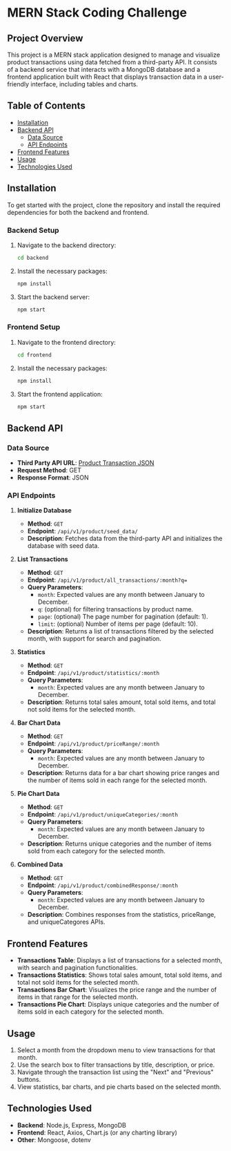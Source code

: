 
# MERN Stack Coding Challenge

## Project Overview

This project is a MERN stack application designed to manage and visualize product transactions using data fetched from a third-party API. It consists of a backend service that interacts with a MongoDB database and a frontend application built with React that displays transaction data in a user-friendly interface, including tables and charts.

## Table of Contents

- [Installation](#installation)
- [Backend API](#backend-api)
  - [Data Source](#data-source)
  - [API Endpoints](#api-endpoints)
- [Frontend Features](#frontend-features)
- [Usage](#usage)
- [Technologies Used](#technologies-used)

## Installation

To get started with the project, clone the repository and install the required dependencies for both the backend and frontend.

### Backend Setup

1. Navigate to the backend directory:
   ```bash
   cd backend
   ```

2. Install the necessary packages:
   ```bash
   npm install
   ```

3. Start the backend server:
   ```bash
   npm start
   ```

### Frontend Setup

1. Navigate to the frontend directory:
   ```bash
   cd frontend
   ```

2. Install the necessary packages:
   ```bash
   npm install
   ```

3. Start the frontend application:
   ```bash
   npm start
   ```

## Backend API

### Data Source

- **Third Party API URL**: [Product Transaction JSON](https://s3.amazonaws.com/roxiler.com/product_transaction.json)
- **Request Method**: GET
- **Response Format**: JSON

### API Endpoints

1. **Initialize Database**
   - **Method**: `GET`
   - **Endpoint**: `/api/v1/product/seed_data/`
   - **Description**: Fetches data from the third-party API and initializes the database with seed data.

2. **List Transactions**
   - **Method**: `GET`
   - **Endpoint**: `/api/v1/product/all_transactions/:month?q=`
   - **Query Parameters**: 
     - `month`: Expected values are any month between January to December.
     -  `q`: (optional) for filtering transactions by product name.
     - `page`: (optional) The page number for pagination (default: 1).
     - `limit`: (optional) Number of items per page (default: 10).
   - **Description**: Returns a list of transactions filtered by the selected month, with support for search and pagination.

3. **Statistics**
   - **Method**: `GET`
   - **Endpoint**: `/api/v1/product/statistics/:month`
   - **Query Parameters**: 
     - `month`: Expected values are any month between January to December.
   - **Description**: Returns total sales amount, total sold items, and total not sold items for the selected month.

4. **Bar Chart Data**
   - **Method**: `GET`
   - **Endpoint**: `/api/v1/product/priceRange/:month`
   - **Query Parameters**: 
     - `month`: Expected values are any month between January to December.
   - **Description**: Returns data for a bar chart showing price ranges and the number of items sold in each range for the selected month.

5. **Pie Chart Data**
   - **Method**: `GET`
   - **Endpoint**: `/api/v1/product/uniqueCategories/:month`
   - **Query Parameters**: 
     - `month`: Expected values are any month between January to December.
   - **Description**: Returns unique categories and the number of items sold from each category for the selected month.

6. **Combined Data**
   - **Method**: `GET`
   - **Endpoint**: `/api/v1/product/combinedResponse/:month`
   - **Query Parameters**: 
     - `month`: Expected values are any month between January to December.
   - **Description**: Combines responses from the statistics, priceRange, and uniqueCategores APIs.

## Frontend Features

- **Transactions Table**: Displays a list of transactions for a selected month, with search and pagination functionalities.
- **Transactions Statistics**: Shows total sales amount, total sold items, and total not sold items for the selected month.
- **Transactions Bar Chart**: Visualizes the price range and the number of items in that range for the selected month.
- **Transactions Pie Chart**: Displays unique categories and the number of items sold in each category for the selected month.

## Usage

1. Select a month from the dropdown menu to view transactions for that month.
2. Use the search box to filter transactions by title, description, or price.
3. Navigate through the transaction list using the "Next" and "Previous" buttons.
4. View statistics, bar charts, and pie charts based on the selected month.

## Technologies Used

- **Backend**: Node.js, Express, MongoDB
- **Frontend**: React, Axios, Chart.js (or any charting library)
- **Other**: Mongoose, dotenv
